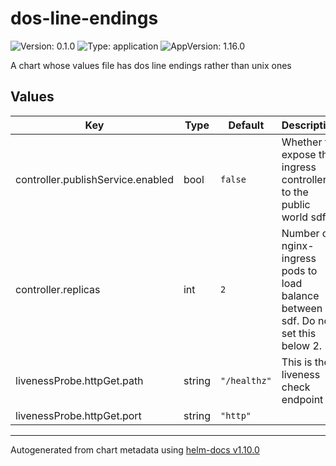 # dos-line-endings

![Version: 0.1.0](https://img.shields.io/badge/Version-0.1.0-informational?style=flat-square) ![Type: application](https://img.shields.io/badge/Type-application-informational?style=flat-square) ![AppVersion: 1.16.0](https://img.shields.io/badge/AppVersion-1.16.0-informational?style=flat-square)

A chart whose values file has dos line endings rather than unix ones

## Values

| Key | Type | Default | Description |
|-----|------|---------|-------------|
| controller.publishService.enabled | bool | `false` | Whether to expose the ingress controller to the public world sdf |
| controller.replicas | int | `2` | Number of nginx-ingress pods to load balance between sdf. Do not set this below 2. |
| livenessProbe.httpGet.path | string | `"/healthz"` | This is the liveness check endpoint |
| livenessProbe.httpGet.port | string | `"http"` |  |

----------------------------------------------
Autogenerated from chart metadata using [helm-docs v1.10.0](https://github.com/norwoodj/helm-docs/releases/v1.10.0)

